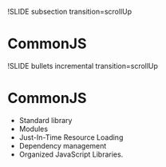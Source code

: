 !SLIDE subsection transition=scrollUp
# CommonJS #

!SLIDE bullets incremental transition=scrollUp
# CommonJS #

* Standard library
* Modules
* Just-In-Time Resource Loading
* Dependency management
* Organized JavaScript Libraries.

